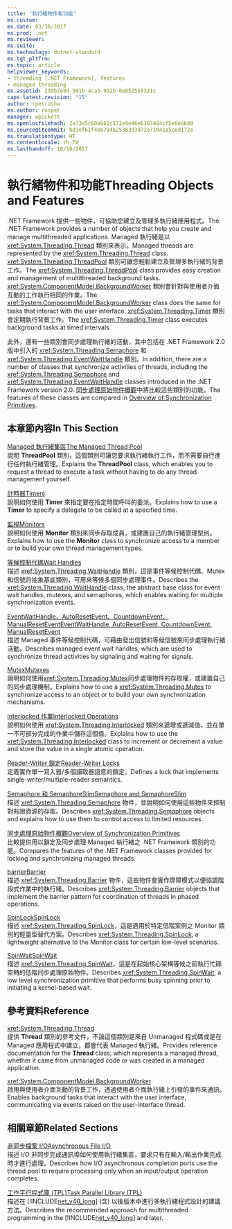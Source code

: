 ```yaml
---
title: "執行緒物件和功能"
ms.custom: 
ms.date: 03/30/2017
ms.prod: .net
ms.reviewer: 
ms.suite: 
ms.technology: dotnet-standard
ms.tgt_pltfrm: 
ms.topic: article
helpviewer_keywords:
- threading [.NET Framework], features
- managed threading
ms.assetid: 239b2e8d-581b-4ca3-992b-0e8525b9321c
caps.latest.revision: "15"
author: rpetrusha
ms.author: ronpet
manager: wpickett
ms.openlocfilehash: 2a73e5c60a661c171e9e46e6307484cf5e0e6b80
ms.sourcegitcommit: bd1ef61f4bb794b25383d3d72e71041a5ced172e
ms.translationtype: HT
ms.contentlocale: zh-TW
ms.lasthandoff: 10/18/2017
---
```

# <a name="threading-objects-and-features"></a><span data-ttu-id="19f98-102">執行緒物件和功能</span><span class="sxs-lookup"><span data-stu-id="19f98-102">Threading Objects and Features</span></span>
<span data-ttu-id="19f98-103">.NET Framework 提供一些物件，可協助您建立及管理多執行緒應用程式。</span><span class="sxs-lookup"><span data-stu-id="19f98-103">The .NET Framework provides a number of objects that help you create and manage multithreaded applications.</span></span> <span data-ttu-id="19f98-104">Managed 執行緒是以 <xref:System.Threading.Thread> 類別來表示。</span><span class="sxs-lookup"><span data-stu-id="19f98-104">Managed threads are represented by the <xref:System.Threading.Thread> class.</span></span> <span data-ttu-id="19f98-105"><xref:System.Threading.ThreadPool> 類別可讓您輕鬆建立及管理多執行緒的背景工作。</span><span class="sxs-lookup"><span data-stu-id="19f98-105">The <xref:System.Threading.ThreadPool> class provides easy creation and management of multithreaded background tasks.</span></span> <span data-ttu-id="19f98-106"><xref:System.ComponentModel.BackgroundWorker> 類別會針對與使用者介面互動的工作執行相同的作業。</span><span class="sxs-lookup"><span data-stu-id="19f98-106">The <xref:System.ComponentModel.BackgroundWorker> class does the same for tasks that interact with the user interface.</span></span> <span data-ttu-id="19f98-107"><xref:System.Threading.Timer> 類別會定期執行背景工作。</span><span class="sxs-lookup"><span data-stu-id="19f98-107">The <xref:System.Threading.Timer> class executes background tasks at timed intervals.</span></span>  
  
 <span data-ttu-id="19f98-108">此外，還有一些類別會同步處理執行緒的活動，其中包括在 .NET Framework 2.0 版中引入的 <xref:System.Threading.Semaphore> 和 <xref:System.Threading.EventWaitHandle> 類別。</span><span class="sxs-lookup"><span data-stu-id="19f98-108">In addition, there are a number of classes that synchronize activities of threads, including the <xref:System.Threading.Semaphore> and <xref:System.Threading.EventWaitHandle> classes introduced in the .NET Framework version 2.0.</span></span> <span data-ttu-id="19f98-109">[同步處理原始物件概觀](../../../docs/standard/threading/overview-of-synchronization-primitives.md)中將比較這些類別的功能。</span><span class="sxs-lookup"><span data-stu-id="19f98-109">The features of these classes are compared in [Overview of Synchronization Primitives](../../../docs/standard/threading/overview-of-synchronization-primitives.md).</span></span>  
  
## <a name="in-this-section"></a><span data-ttu-id="19f98-110">本章節內容</span><span class="sxs-lookup"><span data-stu-id="19f98-110">In This Section</span></span>  
 [<span data-ttu-id="19f98-111">Managed 執行緒集區</span><span class="sxs-lookup"><span data-stu-id="19f98-111">The Managed Thread Pool</span></span>](../../../docs/standard/threading/the-managed-thread-pool.md)  
 <span data-ttu-id="19f98-112">說明 **ThreadPool** 類別，這個類別可讓您要求執行緒執行工作，而不需要自行進行任何執行緒管理。</span><span class="sxs-lookup"><span data-stu-id="19f98-112">Explains the **ThreadPool** class, which enables you to request a thread to execute a task without having to do any thread management yourself.</span></span>  
  
 [<span data-ttu-id="19f98-113">計時器</span><span class="sxs-lookup"><span data-stu-id="19f98-113">Timers</span></span>](../../../docs/standard/threading/timers.md)  
 <span data-ttu-id="19f98-114">說明如何使用 **Timer** 來指定要在指定時間呼叫的委派。</span><span class="sxs-lookup"><span data-stu-id="19f98-114">Explains how to use a **Timer** to specify a delegate to be called at a specified time.</span></span>  
  
 [<span data-ttu-id="19f98-115">監視</span><span class="sxs-lookup"><span data-stu-id="19f98-115">Monitors</span></span>](http://msdn.microsoft.com/library/33fe4aef-b44b-42fd-9e72-c908e39e75db)  
 <span data-ttu-id="19f98-116">說明如何使用 **Monitor** 類別來同步存取成員，或建置自己的執行緒管理型別。</span><span class="sxs-lookup"><span data-stu-id="19f98-116">Explains how to use the **Monitor** class to synchronize access to a member or to build your own thread management types.</span></span>  
  
 [<span data-ttu-id="19f98-117">等候控制代碼</span><span class="sxs-lookup"><span data-stu-id="19f98-117">Wait Handles</span></span>](http://msdn.microsoft.com/library/48d10b6f-5fd7-407c-86ab-0179aef72489)  
 <span data-ttu-id="19f98-118">描述 <xref:System.Threading.WaitHandle> 類別，這是事件等候控制代碼、Mutex 和信號的抽象基底類別，可用來等候多個同步處理事件。</span><span class="sxs-lookup"><span data-stu-id="19f98-118">Describes the <xref:System.Threading.WaitHandle> class, the abstract base class for event wait handles, mutexes, and semaphores, which enables waiting for multiple synchronization events.</span></span>  
  
 [<span data-ttu-id="19f98-119">EventWaitHandle、AutoResetEvent、CountdownEvent、ManualResetEvent</span><span class="sxs-lookup"><span data-stu-id="19f98-119">EventWaitHandle, AutoResetEvent, CountdownEvent, ManualResetEvent</span></span>](../../../docs/standard/threading/eventwaithandle-autoresetevent-countdownevent-manualresetevent.md)  
 <span data-ttu-id="19f98-120">描述 Managed 事件等候控制代碼，可藉由發出信號和等候信號來同步處理執行緒活動。</span><span class="sxs-lookup"><span data-stu-id="19f98-120">Describes managed event wait handles, which are used to synchronize thread activities by signaling and waiting for signals.</span></span>  
  
 [<span data-ttu-id="19f98-121">Mutex</span><span class="sxs-lookup"><span data-stu-id="19f98-121">Mutexes</span></span>](../../../docs/standard/threading/mutexes.md)  
 <span data-ttu-id="19f98-122">說明如何使用<xref:System.Threading.Mutex>同步處理物件的存取權，或建置自己的同步處理機制。</span><span class="sxs-lookup"><span data-stu-id="19f98-122">Explains how to use a <xref:System.Threading.Mutex> to synchronize access to an object or to build your own synchronization mechanisms.</span></span>  
  
 [<span data-ttu-id="19f98-123">Interlocked 作業</span><span class="sxs-lookup"><span data-stu-id="19f98-123">Interlocked Operations</span></span>](../../../docs/standard/threading/interlocked-operations.md)  
 <span data-ttu-id="19f98-124">說明如何使用 <xref:System.Threading.Interlocked> 類別來遞增或遞減值，並在單一不可部分完成的作業中儲存這個值。</span><span class="sxs-lookup"><span data-stu-id="19f98-124">Explains how to use the <xref:System.Threading.Interlocked> class to increment or decrement a value and store the value in a single atomic operation.</span></span>  
  
 [<span data-ttu-id="19f98-125">Reader-Writer 鎖定</span><span class="sxs-lookup"><span data-stu-id="19f98-125">Reader-Writer Locks</span></span>](../../../docs/standard/threading/reader-writer-locks.md)  
 <span data-ttu-id="19f98-126">定義實作單一寫入器/多個讀取器語意的鎖定。</span><span class="sxs-lookup"><span data-stu-id="19f98-126">Defines a lock that implements single-writer/multiple-reader semantics.</span></span>  
  
 [<span data-ttu-id="19f98-127">Semaphore 和 SemaphoreSlim</span><span class="sxs-lookup"><span data-stu-id="19f98-127">Semaphore and SemaphoreSlim</span></span>](../../../docs/standard/threading/semaphore-and-semaphoreslim.md)  
 <span data-ttu-id="19f98-128">描述 <xref:System.Threading.Semaphore> 物件，並說明如何使用這些物件來控制對有限資源的存取。</span><span class="sxs-lookup"><span data-stu-id="19f98-128">Describes <xref:System.Threading.Semaphore> objects and explains how to use them to control access to limited resources.</span></span>  
  
 [<span data-ttu-id="19f98-129">同步處理原始物件概觀</span><span class="sxs-lookup"><span data-stu-id="19f98-129">Overview of Synchronization Primitives</span></span>](../../../docs/standard/threading/overview-of-synchronization-primitives.md)  
 <span data-ttu-id="19f98-130">比較提供用以鎖定及同步處理 Managed 執行緒之 .NET Framework 類別的功能。</span><span class="sxs-lookup"><span data-stu-id="19f98-130">Compares the features of the .NET Framework classes provided for locking and synchronizing managed threads.</span></span>  
  
 [<span data-ttu-id="19f98-131">barrier</span><span class="sxs-lookup"><span data-stu-id="19f98-131">Barrier</span></span>](../../../docs/standard/threading/barrier.md)  
 <span data-ttu-id="19f98-132">描述 <xref:System.Threading.Barrier> 物件，這些物件會實作屏障模式以便協調階段式作業中的執行緒。</span><span class="sxs-lookup"><span data-stu-id="19f98-132">Describes <xref:System.Threading.Barrier> objects that implement the barrier pattern for coordination of threads in phased operations.</span></span>  
  
 [<span data-ttu-id="19f98-133">SpinLock</span><span class="sxs-lookup"><span data-stu-id="19f98-133">SpinLock</span></span>](../../../docs/standard/threading/spinlock.md)  
 <span data-ttu-id="19f98-134">描述 <xref:System.Threading.SpinLock>，這是適用於特定低階案例之 Monitor 類別的輕量型替代方案。</span><span class="sxs-lookup"><span data-stu-id="19f98-134">Describes <xref:System.Threading.SpinLock>, a lightweight alternative to the Monitor class for certain low-level scenarios.</span></span>  
  
 [<span data-ttu-id="19f98-135">SpinWait</span><span class="sxs-lookup"><span data-stu-id="19f98-135">SpinWait</span></span>](../../../docs/standard/threading/spinwait.md)  
 <span data-ttu-id="19f98-136">描述 <xref:System.Threading.SpinWait>，這是在起始核心架構等候之前執行忙碌空轉的低階同步處理原始物件。</span><span class="sxs-lookup"><span data-stu-id="19f98-136">Describes <xref:System.Threading.SpinWait>, a low level synchronization primitive that performs busy spinning prior to initiating a kernel-based wait.</span></span>  
  
## <a name="reference"></a><span data-ttu-id="19f98-137">參考資料</span><span class="sxs-lookup"><span data-stu-id="19f98-137">Reference</span></span>  
 <xref:System.Threading.Thread>  
 <span data-ttu-id="19f98-138">提供 **Thread** 類別的參考文件，不論這個類別是來自 Unmanaged 程式碼或是在 Managed 應用程式中建立，都會代表 Managed 執行緒。</span><span class="sxs-lookup"><span data-stu-id="19f98-138">Provides reference documentation for the **Thread** class, which represents a managed thread, whether it came from unmanaged code or was created in a managed application.</span></span>  
  
 <xref:System.ComponentModel.BackgroundWorker>  
 <span data-ttu-id="19f98-139">啟用與使用者介面互動的背景工作，透過使用者介面執行緒上引發的事件來通訊。</span><span class="sxs-lookup"><span data-stu-id="19f98-139">Enables background tasks that interact with the user interface, communicating via events raised on the user-interface thread.</span></span>  
  
## <a name="related-sections"></a><span data-ttu-id="19f98-140">相關章節</span><span class="sxs-lookup"><span data-stu-id="19f98-140">Related Sections</span></span>  
 [<span data-ttu-id="19f98-141">非同步檔案 I/O</span><span class="sxs-lookup"><span data-stu-id="19f98-141">Asynchronous File I/O</span></span>](../../../docs/standard/io/asynchronous-file-i-o.md)  
 <span data-ttu-id="19f98-142">描述 I/O 非同步完成通訊埠如何使用執行緒集區，要求只有在輸入/輸出作業完成時才進行處理。</span><span class="sxs-lookup"><span data-stu-id="19f98-142">Describes how I/O asynchronous completion ports use the thread pool to require processing only when an input/output operation completes.</span></span>  
  
 [<span data-ttu-id="19f98-143">工作平行程式庫 (TPL)</span><span class="sxs-lookup"><span data-stu-id="19f98-143">Task Parallel Library (TPL)</span></span>](../../../docs/standard/parallel-programming/task-parallel-library-tpl.md)  
 <span data-ttu-id="19f98-144">描述在 [!INCLUDE[net_v40_long](../../../includes/net-v40-long-md.md)] (含) 以後版本中進行多執行緒程式設計的建議方法。</span><span class="sxs-lookup"><span data-stu-id="19f98-144">Describes the recommended approach for multithreaded programming in the [!INCLUDE[net_v40_long](../../../includes/net-v40-long-md.md)] and later.</span></span>
